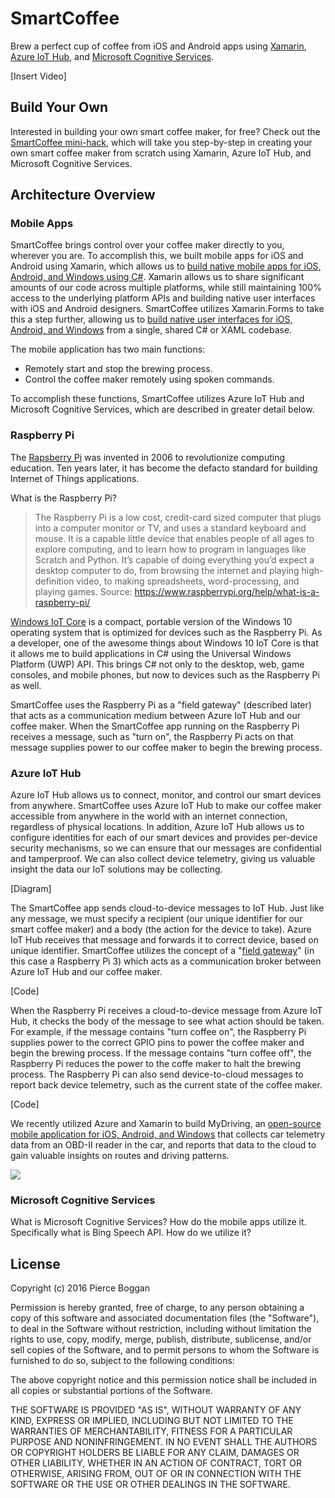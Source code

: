 # SmartCoffee
Brew a perfect cup of coffee from iOS and Android apps using [Xamarin](https://www.xamarin.com/), [Azure IoT Hub](https://azure.microsoft.com/en-us/services/iot-hub/), and [Microsoft Cognitive Services](https://www.microsoft.com/cognitive-services/).

[Insert Video]

## Build Your Own
Interested in building your own smart coffee maker, for free? Check out the [SmartCoffee mini-hack](https://github.com/pierceboggan/smartcoffee-minihack), which will take you step-by-step in creating your own smart coffee maker from scratch using Xamarin, Azure IoT Hub, and Microsoft Cognitive Services.

## Architecture Overview
### Mobile Apps
SmartCoffee brings control over your coffee maker directly to you, wherever you are. To accomplish this, we built mobile apps for iOS and Android using Xamarin, which allows us to [build native mobile apps for iOS, Android, and Windows using C#](https://www.xamarin.com/). Xamarin allows us to share significant amounts of our code across multiple platforms, while still maintaining 100% access to the underlying platform APIs and building native user interfaces with iOS and Android designers. SmartCoffee utilizes Xamarin.Forms to take this a step further, allowing us to [build native user interfaces for iOS, Android, and Windows](https://www.xamarin.com/forms) from a single, shared C# or XAML codebase.

The mobile application has two main functions:

* Remotely start and stop the brewing process.
* Control the coffee maker remotely using spoken commands.

To accomplish these functions, SmartCoffee utilizes Azure IoT Hub and Microsoft Cognitive Services, which are described in greater detail below.

### Raspberry Pi
The [Rapsberry Pi](https://www.raspberrypi.org/) was invented in 2006 to revolutionize computing education. Ten years later, it has become the defacto standard for building Internet of Things applications.

What is the Raspberry Pi?
> The Raspberry Pi is a low cost, credit-card sized computer that plugs into a computer monitor or TV, and uses a standard keyboard and mouse. It is a capable little device that enables people of all ages to explore computing, and to learn how to program in languages like Scratch and Python. It’s capable of doing everything you’d expect a desktop computer to do, from browsing the internet and playing high-definition video, to making spreadsheets, word-processing, and playing games.
Source: https://www.raspberrypi.org/help/what-is-a-raspberry-pi/

[Windows IoT Core](https://developer.microsoft.com/en-us/windows/iot/iotcore) is a compact, portable version of the Windows 10 operating system that is optimized for devices such as the Raspberry Pi. As a developer, one of the awesome things about Windows 10 IoT Core is that it allows me to build applications in C# using the Universal Windows Platform (UWP) API. This brings C# not only to the desktop, web, game consoles, and mobile phones, but now to devices such as the Raspberry Pi as well.

SmartCoffee uses the Raspberry Pi as a "field gateway" (described later) that acts as a communication medium between Azure IoT Hub and our coffee maker. When the SmartCoffee app running on the Raspberry Pi receives a message, such as "turn on", the Raspberry Pi acts on that message supplies power to our coffee maker to begin the brewing process.

### Azure IoT Hub
Azure IoT Hub allows us to connect, monitor, and control our smart devices from anywhere. SmartCoffee uses Azure IoT Hub to make our coffee maker accessible from anywhere in the world with an internet connection, regardless of physical locations. In addition, Azure IoT Hub allows us to configure identities for each of our smart devices and provides per-device security mechanisms, so we can ensure that our messages are confidential and tamperproof. We can also collect device telemetry, giving us valuable insight the data our IoT solutions may be collecting.

[Diagram]

The SmartCoffee app sends cloud-to-device messages to IoT Hub. Just like any message, we must specify a recipient (our unique identifier for our smart coffee maker) and a body (the action for the device to take). Azure IoT Hub receives that message and forwards it to correct device, based on unique identifier. SmartCoffee utilizes the concept of a "[field gateway](https://azure.microsoft.com/en-us/documentation/articles/iot-hub-guidance/#field-gateways)" (in this case a Raspberry Pi 3) which acts as a communication broker between Azure IoT Hub and our coffee maker. 

[Code]

When the Raspberry Pi receives a cloud-to-device message from Azure IoT Hub, it checks the body of the message to see what action should be taken. For example, if the message contains "turn coffee on", the Raspberry Pi supplies power to the correct GPIO pins to power the coffee maker and begin the brewing process. If the message contains "turn coffee off", the Raspberry Pi reduces the power to the coffe maker to halt the brewing process. The Raspberry Pi can also send device-to-cloud messages to report back device telemetry, such as the current state of the coffee maker.

[Code]

We recently utilized Azure and Xamarin to build MyDriving, an [open-source mobile application for iOS, Android, and Windows](https://azure.microsoft.com/en-us/campaigns/mydriving/) that collects car telemetry data from an OBD-II reader in the car, and reports that data to the cloud to gain valuable insights on routes and driving patterns. 

[![](https://img.youtube.com/vi/S7sSz556oKk/0.jpg)](https://www.youtube.com/watch?v=S7sSz556oKk)

### Microsoft Cognitive Services
What is Microsoft Cognitive Services? How do the mobile apps utilize it. Specifically what is Bing Speech API. How do we utilize it?

## License
Copyright (c) 2016 Pierce Boggan

Permission is hereby granted, free of charge, to any person obtaining a copy of this software and associated documentation files (the "Software"), to deal in the Software without restriction, including without limitation the rights to use, copy, modify, merge, publish, distribute, sublicense, and/or sell copies of the Software, and to permit persons to whom the Software is furnished to do so, subject to the following conditions:

The above copyright notice and this permission notice shall be included in all copies or substantial portions of the Software.

THE SOFTWARE IS PROVIDED "AS IS", WITHOUT WARRANTY OF ANY KIND, EXPRESS OR IMPLIED, INCLUDING BUT NOT LIMITED TO THE WARRANTIES OF MERCHANTABILITY, FITNESS FOR A PARTICULAR PURPOSE AND NONINFRINGEMENT. IN NO EVENT SHALL THE AUTHORS OR COPYRIGHT HOLDERS BE LIABLE FOR ANY CLAIM, DAMAGES OR OTHER LIABILITY, WHETHER IN AN ACTION OF CONTRACT, TORT OR OTHERWISE, ARISING FROM, OUT OF OR IN CONNECTION WITH THE SOFTWARE OR THE USE OR OTHER DEALINGS IN THE SOFTWARE.
